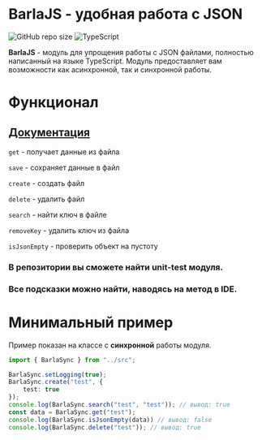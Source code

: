 # BarlaJS - удобная работа с JSON

![GitHub repo size](https://img.shields.io/github/repo-size/barlin41k/BarlaJS?style=for-the-badge)
![TypeScript](https://img.shields.io/badge/typescript-%23007ACC.svg?style=for-the-badge&logo=typescript&logoColor=white)

**BarlaJS** - модуль для упрощения работы с JSON файлами, полностью написанный на языке TypeScript. Модуль предоставляет вам возможности как асинхронной, так и синхронной работы.

# Функционал

## [Документация](https://barlin41k.github.io/BarlaJS/#/)

`get` - получает данные из файла

`save` - сохраняет данные в файл

`create` - создать файл

`delete` - удалить файл

`search` - найти ключ в файле

`removeKey` - удалить ключ из файла

`isJsonEmpty` - проверить объект на пустоту

### В репозитории вы сможете найти unit-test модуля.
### Все подсказки можно найти, наводясь на метод в IDE.

# Минимальный пример
Пример показан на классе с **синхронной** работы модуля.
```ts
import { BarlaSync } from "../src";

BarlaSync.setLogging(true);
BarlaSync.create("test", {
    test: true
});
console.log(BarlaSync.search("test", "test")); // вывод: true
const data = BarlaSync.get("test");
console.log(BarlaSync.isJsonEmpty(data)) // вывод: false
console.log(BarlaSync.delete("test")); // вывод: true

```